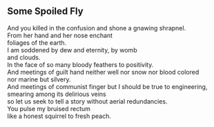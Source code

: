 Some Spoiled Fly
----------------
And you killed in the confusion and shone a gnawing shrapnel.  
From her hand and her nose enchant  
foliages of the earth.  
I am soddened by dew and eternity, by womb  
and clouds.  
In the face of so many bloody feathers to positivity.  
And meetings of guilt hand neither well nor snow nor blood colored  
nor marine but silvery.  
And meetings of communist finger but I should be true to engineering, smearing among its delirious veins  
so let us seek to tell a story without aerial redundancies.  
You pulse my bruised rectum  
like a honest squirrel to fresh peach.  
